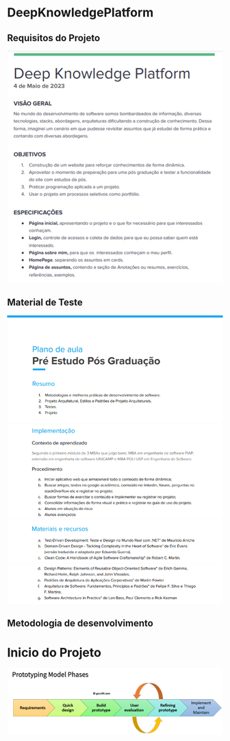 # DeepKnowledgePlatform

## Requisitos do Projeto

<p align="center">
	<img src="wwwroot\Images\Requisitos.png">
</p>

## Material de Teste
<p align="center">
  <img src="wwwroot\Images\1.png">
  <img src="wwwroot\Images\2.png">
  <img src="wwwroot\Images\3.png">
  <img src="wwwroot\Images\4.png">
</p>

## Metodologia de desenvolvimento

# Inicio do Projeto
<p align="center">
	<img src="wwwroot\Images\Metodologia.png">
</p>